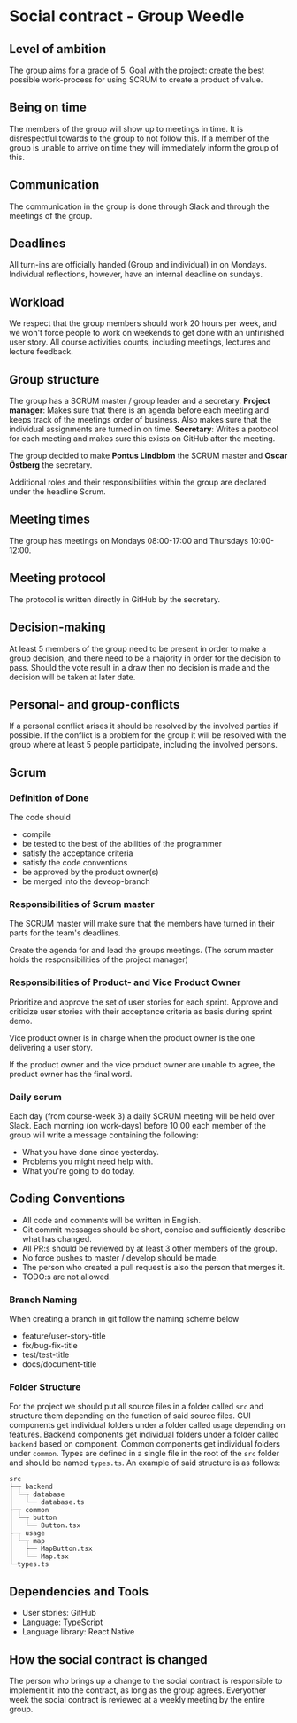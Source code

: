 # Social contract - Group Weedle

## Level of ambition

The group aims for a grade of 5.
Goal with the project: create the best possible work-process for using SCRUM to create a product of value.

## Being on time

The members of the group will show up to meetings in time. It is disrespectful towards to the group to not follow this. If a member of the group is unable to arrive on time they will immediately inform the group of this.

## Communication

The communication in the group is done through Slack and through the meetings of the group.

## Deadlines

All turn-ins are officially handed (Group and individual) in on Mondays. Individual reflections, however, have an internal deadline on sundays. 

## Workload

We respect that the group members should  work 20 hours per week, and we won't
force people to work on weekends to get done with an unfinished user story. All course
activities counts, including meetings, lectures and lecture feedback.

## Group structure

The group has a SCRUM master / group leader and a secretary.
**Project manager**: Makes sure that there is an agenda before each meeting and keeps track of the meetings order of business. Also makes sure that the individual assignments are turned in on time.
**Secretary**: Writes a protocol for each meeting and makes sure this exists on GitHub after the meeting.

The group decided to make **Pontus Lindblom** the SCRUM master and **Oscar Östberg** the secretary.

Additional roles and their responsibilities within the group are declared under the headline Scrum.

## Meeting times

The group has meetings on Mondays 08:00-17:00 and Thursdays 10:00-12:00.

## Meeting protocol

The protocol is written directly in GitHub by the secretary.

## Decision-making

At least 5 members of the group need to be present in order to make a group decision, and there need to be a majority in order for the decision to pass. Should the vote result in a draw then no decision is made and the decision will be taken at later date.

## Personal- and group-conflicts

If a personal conflict arises it should be resolved by the involved parties if possible. If the conflict is a problem for the group it will be resolved with the group where at least 5 people participate, including the involved persons.

## Scrum

### Definition of Done

The code should

- compile
- be tested to the best of the abilities of the programmer
- satisfy the acceptance criteria
- satisfy the code conventions
- be approved by the product owner(s)
- be merged into the deveop-branch

### Responsibilities of Scrum master

The SCRUM master will make sure that the members have turned in their parts for the team's deadlines.

Create the agenda for and lead the groups meetings. (The scrum master holds the responsibilities of the project manager)

### Responsibilities of Product- and Vice Product Owner

Prioritize and approve the set of user stories for each sprint. Approve and criticize user stories with their acceptance criteria as basis during sprint demo.

Vice product owner is in charge when the product owner is the one delivering a user story.

If the product owner and the vice product owner are unable to agree, the product owner has the final word.

### Daily scrum

Each day (from course-week 3) a daily SCRUM meeting will be held over Slack. Each morning (on work-days) before 10:00 each member of the group will write a message containing the following:

- What you have done since yesterday.
- Problems you might need help with.
- What you're going to do today.

## Coding Conventions

- All code and comments will be written in English.
- Git commit messages should be short, concise and sufficiently describe what has changed.
- All PR:s should be reviewed by at least 3 other members of the group.
- No force pushes to master / develop should be made.
- The person who created a pull request is also the person that merges it.
- TODO:s are not allowed.

### Branch Naming

When creating a branch in git follow the naming scheme below

- feature/user-story-title
- fix/bug-fix-title
- test/test-title
- docs/document-title

### Folder Structure

For the project we should put all source files in a folder called ``src`` and structure them depending on the function of said source files. GUI components get individual folders under a folder called ``usage`` depending on features. Backend components get individual folders under a folder called ``backend`` based on component. Common
components get individual folders under ``common``. Types are defined in a single file in the root of the ``src`` folder and should be named ``types.ts``. An example of said structure is as follows:

```Filesystem
src
├─┬ backend
│ └─┬ database
│   └── database.ts
├─┬ common
│ └─┬ button
│   └── Button.tsx
├─┬ usage
│ └─┬ map
│   ├── MapButton.tsx
│   └── Map.tsx
└─types.ts
```

## Dependencies and Tools

* User stories: GitHub  
* Language: TypeScript  
* Language library: React Native  


## How the social contract is changed

The person who brings up a change to the social contract is responsible to implement it into the contract, as long as the group agrees. Everyother week the social contract is reviewed at a weekly meeting by the entire group. 
